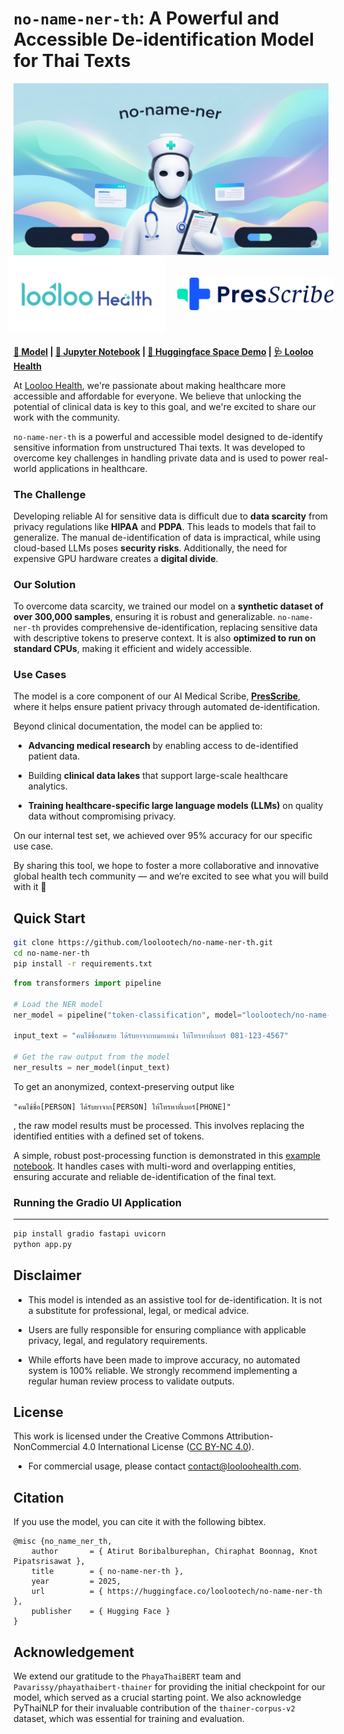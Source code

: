 # `no-name-ner-th`: A Powerful and Accessible De-identification Model for Thai Texts


<img src="assets/mascot-image-landscape.png" alt="mascot" style="width: 600px; height: auto; display: block; margin: 0 auto;">
<div style="display: flex; justify-content: center; align-items: center; gap: 20px; margin-bottom: 20px;">
    <img src="assets/Looloohealth.png" alt="Looloo Health" style="width: 250px; height: auto;">
    <img src="assets/PresScribe.png" alt="Prescribe" style="width: 250px; height: auto;">
</div>


**[🤖 Model](https://huggingface.co/loolootech/no-name-ner-th) | [📔 Jupyter Notebook](example.ipynb) | [🤗 Huggingface Space Demo](https://huggingface.co/spaces/loolootech/no-name-ner-th-demo) | [🩺 Looloo Health](https://looloohealth.com/en/)**


At [Looloo Health](https://looloohealth.com/en/), we're passionate about making healthcare more accessible and affordable for everyone. We believe that unlocking the potential of clinical data is key to this goal, and we're excited to share our work with the community.

`no-name-ner-th` is a powerful and accessible model designed to de-identify sensitive information from unstructured Thai texts. It was developed to overcome key challenges in handling private data and is used to power real-world applications in healthcare.


### **The Challenge**
Developing reliable AI for sensitive data is difficult due to **data scarcity** from privacy regulations like **HIPAA** and **PDPA**. This leads to models that fail to generalize. The manual de-identification of data is impractical, while using cloud-based LLMs poses **security risks**. Additionally, the need for expensive GPU hardware creates a **digital divide**.


### **Our Solution**
To overcome data scarcity, we trained our model on a **synthetic dataset of over 300,000 samples**, ensuring it is robust and generalizable. `no-name-ner-th` provides comprehensive de-identification, replacing sensitive data with descriptive tokens to preserve context. It is also **optimized to run on standard CPUs**, making it efficient and widely accessible.

### **Use Cases**
The model is a core component of our AI Medical Scribe, [**PresScribe**](https://www.youtube.com/watch?v=oUiJ9oPgZMA), where it helps ensure patient privacy through automated de-identification.

Beyond clinical documentation, the model can be applied to:

* **Advancing medical research** by enabling access to de-identified patient data.

* Building **clinical data lakes** that support large-scale healthcare analytics.

* **Training healthcare-specific large language models (LLMs)** on quality data without compromising privacy.

On our internal test set, we achieved over 95% accuracy for our specific use case.

By sharing this tool, we hope to foster a more collaborative and innovative global health tech community — and we’re excited to see what you will build with it 🤗

## **Quick Start**

```sh
git clone https://github.com/loolootech/no-name-ner-th.git
cd no-name-ner-th
pip install -r requirements.txt
```


```python
from transformers import pipeline

# Load the NER model
ner_model = pipeline("token-classification", model="loolootech/no-name-ner-th", device="cpu")

input_text = "คนไข้ชื่อสมชาย ได้รับยาจากหมอเหน่ง ให้โทรหาที่เบอร์ 081-123-4567"

# Get the raw output from the model
ner_results = ner_model(input_text)
```

To get an anonymized, context-preserving output like 

`"คนไข้ชื่อ[PERSON] ได้รับยาจาก[PERSON] ให้โทรหาที่เบอร์[PHONE]"`

, the raw model results must be processed. This involves replacing the identified entities with a defined set of tokens.

A simple, robust post-processing function is demonstrated in this [example notebook](example.ipynb). It handles cases with multi-word and overlapping entities, ensuring accurate and reliable de-identification of the final text.

### **Running the Gradio UI Application**
---
```sh
pip install gradio fastapi uvicorn
python app.py
```

## Disclaimer

* This model is intended as an assistive tool for de-identification. It is not a substitute for professional, legal, or medical advice.

* Users are fully responsible for ensuring compliance with applicable privacy, legal, and regulatory requirements.

* While efforts have been made to improve accuracy, no automated system is 100% reliable. We strongly recommend implementing a regular human review process to validate outputs.


## **License**
This work is licensed under the Creative Commons Attribution-NonCommercial 4.0 International License ([CC BY-NC 4.0](LICENSE)).

- For commercial usage, please contact contact@looloohealth.com.


## **Citation**

If you use the model, you can cite it with the following bibtex.

```
@misc {no_name_ner_th,
    author       = { Atirut Boribalburephan, Chiraphat Boonnag, Knot Pipatsrisawat },
    title        = { no-name-ner-th },
    year         = 2025,
    url          = { https://huggingface.co/loolootech/no-name-ner-th },
    publisher    = { Hugging Face }
}
```


## **Acknowledgement**
We extend our gratitude to the `PhayaThaiBERT` team and `Pavarissy/phayathaibert-thainer` for providing the initial checkpoint for our model, which served as a crucial starting point. We also acknowledge PyThaiNLP for their invaluable contribution of the `thainer-corpus-v2` dataset, which was essential for training and evaluation.
